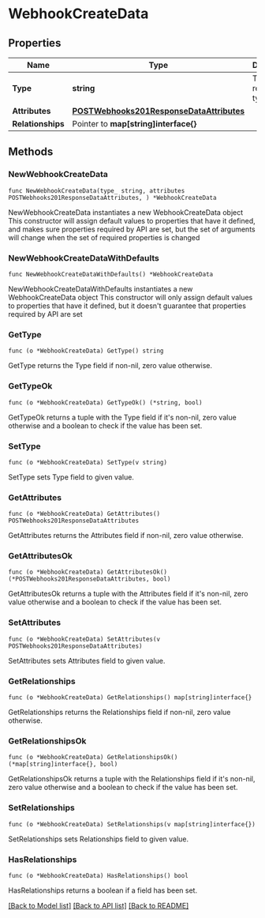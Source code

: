 # WebhookCreateData

## Properties

Name | Type | Description | Notes
------------ | ------------- | ------------- | -------------
**Type** | **string** | The resource&#39;s type | [default to "webhooks"]
**Attributes** | [**POSTWebhooks201ResponseDataAttributes**](POSTWebhooks201ResponseDataAttributes.md) |  | 
**Relationships** | Pointer to **map[string]interface{}** |  | [optional] 

## Methods

### NewWebhookCreateData

`func NewWebhookCreateData(type_ string, attributes POSTWebhooks201ResponseDataAttributes, ) *WebhookCreateData`

NewWebhookCreateData instantiates a new WebhookCreateData object
This constructor will assign default values to properties that have it defined,
and makes sure properties required by API are set, but the set of arguments
will change when the set of required properties is changed

### NewWebhookCreateDataWithDefaults

`func NewWebhookCreateDataWithDefaults() *WebhookCreateData`

NewWebhookCreateDataWithDefaults instantiates a new WebhookCreateData object
This constructor will only assign default values to properties that have it defined,
but it doesn't guarantee that properties required by API are set

### GetType

`func (o *WebhookCreateData) GetType() string`

GetType returns the Type field if non-nil, zero value otherwise.

### GetTypeOk

`func (o *WebhookCreateData) GetTypeOk() (*string, bool)`

GetTypeOk returns a tuple with the Type field if it's non-nil, zero value otherwise
and a boolean to check if the value has been set.

### SetType

`func (o *WebhookCreateData) SetType(v string)`

SetType sets Type field to given value.


### GetAttributes

`func (o *WebhookCreateData) GetAttributes() POSTWebhooks201ResponseDataAttributes`

GetAttributes returns the Attributes field if non-nil, zero value otherwise.

### GetAttributesOk

`func (o *WebhookCreateData) GetAttributesOk() (*POSTWebhooks201ResponseDataAttributes, bool)`

GetAttributesOk returns a tuple with the Attributes field if it's non-nil, zero value otherwise
and a boolean to check if the value has been set.

### SetAttributes

`func (o *WebhookCreateData) SetAttributes(v POSTWebhooks201ResponseDataAttributes)`

SetAttributes sets Attributes field to given value.


### GetRelationships

`func (o *WebhookCreateData) GetRelationships() map[string]interface{}`

GetRelationships returns the Relationships field if non-nil, zero value otherwise.

### GetRelationshipsOk

`func (o *WebhookCreateData) GetRelationshipsOk() (*map[string]interface{}, bool)`

GetRelationshipsOk returns a tuple with the Relationships field if it's non-nil, zero value otherwise
and a boolean to check if the value has been set.

### SetRelationships

`func (o *WebhookCreateData) SetRelationships(v map[string]interface{})`

SetRelationships sets Relationships field to given value.

### HasRelationships

`func (o *WebhookCreateData) HasRelationships() bool`

HasRelationships returns a boolean if a field has been set.


[[Back to Model list]](../README.md#documentation-for-models) [[Back to API list]](../README.md#documentation-for-api-endpoints) [[Back to README]](../README.md)


